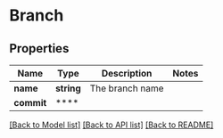# Branch

## Properties
Name | Type | Description | Notes
------------ | ------------- | ------------- | -------------
**name** | **string** | The branch name | 
**commit** | **** |  | 

[[Back to Model list]](../README.md#documentation-for-models) [[Back to API list]](../README.md#documentation-for-api-endpoints) [[Back to README]](../README.md)

